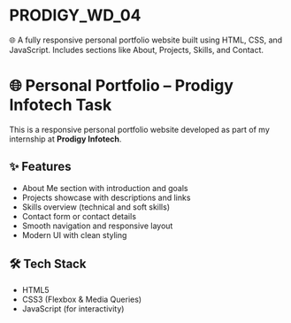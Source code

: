 # PRODIGY_WD_04
🌐 A fully responsive personal portfolio website built using HTML, CSS, and JavaScript. Includes sections like About, Projects, Skills, and Contact.
# 🌐 Personal Portfolio – Prodigy Infotech Task

This is a responsive personal portfolio website developed as part of my internship at **Prodigy Infotech**.

## ✨ Features
- About Me section with introduction and goals
- Projects showcase with descriptions and links
- Skills overview (technical and soft skills)
- Contact form or contact details
- Smooth navigation and responsive layout
- Modern UI with clean styling

## 🛠️ Tech Stack
- HTML5
- CSS3 (Flexbox & Media Queries)
- JavaScript (for interactivity)



